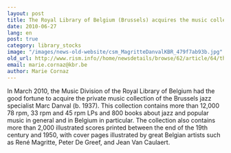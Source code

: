 ```yaml
---
layout: post
title: The Royal Library of Belgium (Brussels) acquires the music collection of the Belgian jazz specialist Marc Danval
date: 2010-06-27
lang: en
post: true
category: library_stocks
image: "/images/news-old-website/csm_MagritteDanvalKBR_479f7ab93b.jpg"
old_url: http://www.rism.info//home/newsdetails/browse/62/article/64/the-royal-library-of-belgium-brussels-acquires-the-music-collection-of-the-belgian-jazz-specialist.html
email: marie.cornaz@kbr.be
author: Marie Cornaz
---
```



In March 2010, the Music Division of the Royal Library of Belgium had the good fortune to acquire the private music collection of the Brussels jazz specialist Marc Danval (b. 1937). This collection contains more than 12,000 78 rpm, 33 rpm and 45 rpm LPs and 800 books about jazz and popular music in general and in Belgium in particular. The collection also contains more than 2,000 illustrated scores printed between the end of the 19th century and 1950, with cover pages illustrated by great Belgian artists such as René Magritte, Peter De Greef, and Jean Van Caulaert.